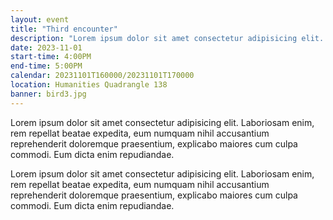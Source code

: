 ```yaml
---
layout: event
title: "Third encounter"
description: "Lorem ipsum dolor sit amet consectetur adipisicing elit. Laboriosam enim, rem repellat beatae expedita."
date: 2023-11-01
start-time: 4:00PM
end-time: 5:00PM
calendar: 20231101T160000/20231101T170000
location: Humanities Quadrangle 138
banner: bird3.jpg
---
```


Lorem ipsum dolor sit amet consectetur adipisicing elit. Laboriosam enim, rem repellat beatae expedita, eum numquam nihil accusantium reprehenderit doloremque praesentium, explicabo maiores cum culpa commodi. Eum dicta enim repudiandae.

Lorem ipsum dolor sit amet consectetur adipisicing elit. Laboriosam enim, rem repellat beatae expedita, eum numquam nihil accusantium reprehenderit doloremque praesentium, explicabo maiores cum culpa commodi. Eum dicta enim repudiandae.
